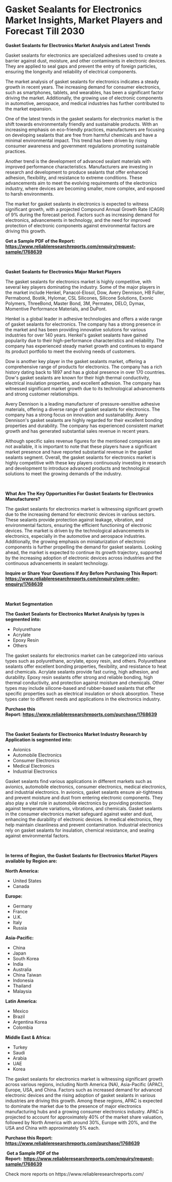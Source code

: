 <p><h1>Gasket Sealants for Electronics Market Insights, Market Players and Forecast Till 2030</h1></p><p><strong>Gasket Sealants for Electronics Market Analysis and Latest Trends</strong></p>
<p><p>Gasket sealants for electronics are specialized adhesives used to create a barrier against dust, moisture, and other contaminants in electronic devices. They are applied to seal gaps and prevent the entry of foreign particles, ensuring the longevity and reliability of electrical components.</p><p>The market analysis of gasket sealants for electronics indicates a steady growth in recent years. The increasing demand for consumer electronics, such as smartphones, tablets, and wearables, has been a significant factor driving the market. Additionally, the growing use of electronic components in automotive, aerospace, and medical industries has further contributed to the market expansion.</p><p>One of the latest trends in the gasket sealants for electronics market is the shift towards environmentally friendly and sustainable products. With an increasing emphasis on eco-friendly practices, manufacturers are focusing on developing sealants that are free from harmful chemicals and have a minimal environmental impact. This trend has been driven by rising consumer awareness and government regulations promoting sustainable practices.</p><p>Another trend is the development of advanced sealant materials with improved performance characteristics. Manufacturers are investing in research and development to produce sealants that offer enhanced adhesion, flexibility, and resistance to extreme conditions. These advancements aim to meet the evolving requirements of the electronics industry, where devices are becoming smaller, more complex, and exposed to harsh environments.</p><p>The market for gasket sealants in electronics is expected to witness significant growth, with a projected Compound Annual Growth Rate (CAGR) of 9% during the forecast period. Factors such as increasing demand for electronics, advancements in technology, and the need for improved protection of electronic components against environmental factors are driving this growth.</p></p>
<p><strong>Get a Sample PDF of the Report:&nbsp; <a href="https://www.reliableresearchreports.com/enquiry/request-sample/1768639">https://www.reliableresearchreports.com/enquiry/request-sample/1768639</a></strong></p>
<p>&nbsp;</p>
<p><strong>Gasket Sealants for Electronics Major Market Players</strong></p>
<p><p>The gasket sealants for electronics market is highly competitive, with several key players dominating the industry. Some of the major players in the market include Henkel, Panacol-Elosol, Dow, Avery Dennison, HB Fuller, Permabond, Bostik, Hylomar, CSL Silicones, Silicone Solutions, Exonic Polymers, ThreeBond, Master Bond, 3M, Permatex, DELO, Dymax, Momentive Performance Materials, and DuPont.</p><p>Henkel is a global leader in adhesive technologies and offers a wide range of gasket sealants for electronics. The company has a strong presence in the market and has been providing innovative solutions for various industries for over 140 years. Henkel's gasket sealants have gained popularity due to their high-performance characteristics and reliability. The company has experienced steady market growth and continues to expand its product portfolio to meet the evolving needs of customers.</p><p>Dow is another key player in the gasket sealants market, offering a comprehensive range of products for electronics. The company has a rich history dating back to 1897 and has a global presence in over 170 countries. Dow's gasket sealants are known for their high thermal conductivity, electrical insulation properties, and excellent adhesion. The company has witnessed significant market growth due to its technological advancements and strong customer relationships.</p><p>Avery Dennison is a leading manufacturer of pressure-sensitive adhesive materials, offering a diverse range of gasket sealants for electronics. The company has a strong focus on innovation and sustainability. Avery Dennison's gasket sealants are highly regarded for their excellent bonding properties and durability. The company has experienced consistent market growth and has generated substantial sales revenue in recent years.</p><p>Although specific sales revenue figures for the mentioned companies are not available, it is important to note that these players have a significant market presence and have reported substantial revenue in the gasket sealants segment. Overall, the gasket sealants for electronics market is highly competitive with these key players continuously investing in research and development to introduce advanced products and technological solutions to meet the growing demands of the industry.</p></p>
<p>&nbsp;</p>
<p><strong>What Are The Key Opportunities For Gasket Sealants for Electronics Manufacturers?</strong></p>
<p><p>The gasket sealants for electronics market is witnessing significant growth due to the increasing demand for electronic devices in various sectors. These sealants provide protection against leakage, vibration, and environmental factors, ensuring the efficient functioning of electronic devices. The market is driven by the technological advancements in electronics, especially in the automotive and aerospace industries. Additionally, the growing emphasis on miniaturization of electronic components is further propelling the demand for gasket sealants. Looking ahead, the market is expected to continue its growth trajectory, supported by the increasing adoption of electronic devices across industries and the continuous advancements in sealant technology.</p></p>
<p><strong>Inquire or Share Your Questions If Any Before Purchasing This Report: <a href="https://www.reliableresearchreports.com/enquiry/pre-order-enquiry/1768639">https://www.reliableresearchreports.com/enquiry/pre-order-enquiry/1768639</a></strong></p>
<p>&nbsp;</p>
<p><strong>Market Segmentation</strong></p>
<p><strong>The Gasket Sealants for Electronics Market Analysis by types is segmented into:</strong></p>
<p><ul><li>Polyurethane</li><li>Acrylate</li><li>Epoxy Resin</li><li>Others</li></ul></p>
<p><p>The gasket sealants for electronics market can be categorized into various types such as polyurethane, acrylate, epoxy resin, and others. Polyurethane sealants offer excellent bonding properties, flexibility, and resistance to heat and chemicals. Acrylate sealants provide fast curing, high adhesion, and durability. Epoxy resin sealants offer strong and reliable bonding, high thermal conductivity, and protection against moisture and chemicals. Other types may include silicone-based and rubber-based sealants that offer specific properties such as electrical insulation or shock absorption. These types cater to different needs and applications in the electronics industry.</p></p>
<p><strong>Purchase this Report:&nbsp;<a href="https://www.reliableresearchreports.com/purchase/1768639">https://www.reliableresearchreports.com/purchase/1768639</a></strong></p>
<p>&nbsp;</p>
<p><strong>The Gasket Sealants for Electronics Market Industry Research by Application is segmented into:</strong></p>
<p><ul><li>Avionics</li><li>Automobile Electronics</li><li>Consumer Electronics</li><li>Medical Electronics</li><li>Industrial Electronics</li></ul></p>
<p><p>Gasket sealants find various applications in different markets such as avionics, automobile electronics, consumer electronics, medical electronics, and industrial electronics. In avionics, gasket sealants ensure air-tightness and prevent moisture and dust from entering electronic components. They also play a vital role in automobile electronics by providing protection against temperature variations, vibrations, and chemicals. Gasket sealants in the consumer electronics market safeguard against water and dust, enhancing the durability of electronic devices. In medical electronics, they help maintain cleanliness and prevent contamination. Industrial electronics rely on gasket sealants for insulation, chemical resistance, and sealing against environmental factors.</p></p>
<p>&nbsp;</p>
<p><strong>In terms of Region, the Gasket Sealants for Electronics Market Players available by Region are:</strong></p>
<p>
    <p> <strong> North America: </strong>
        <ul>
            <li>United States</li>
            <li>Canada</li>
        </ul>
        </p> 
    <p> <strong> Europe: </strong>
        <ul>
            <li>Germany</li>
            <li>France</li>
            <li>U.K.</li>
            <li>Italy</li>
            <li>Russia</li>
        </ul>
        </p> 
    <p> <strong> Asia-Pacific: </strong>
        <ul>
            <li>China</li>
            <li>Japan</li>
            <li>South Korea</li>
            <li>India</li>
            <li>Australia</li>
            <li>China Taiwan</li>
            <li>Indonesia</li>
            <li>Thailand</li>
            <li>Malaysia</li>
        </ul>
        </p> 
    <p> <strong> Latin America: </strong>
        <ul>
            <li>Mexico</li>
            <li>Brazil</li>
            <li>Argentina Korea</li>
            <li>Colombia</li>
        </ul>
        </p> 
    <p> <strong> Middle East & Africa: </strong>
        <ul>
            <li>Turkey</li>
            <li>Saudi</li>
            <li>Arabia</li>
            <li>UAE</li>
            <li>Korea</li>
        </ul>
    </p>
    </p>
<p><p>The gasket sealants for electronics market is witnessing significant growth across various regions, including North America (NA), Asia-Pacific (APAC), Europe, USA, and China. Factors such as increased demand for advanced electronic devices and the rising adoption of gasket sealants in various industries are driving this growth. Among these regions, APAC is expected to dominate the market due to the presence of major electronics manufacturing hubs and a growing consumer electronics industry. APAC is projected to account for approximately 40% of the market share valuation, followed by North America with around 30%, Europe with 20%, and the USA and China with approximately 5% each.</p></p>
<p><strong>Purchase this Report: <a href="https://www.reliableresearchreports.com/purchase/1768639">https://www.reliableresearchreports.com/purchase/1768639</a></strong></p>
<p>&nbsp;<strong>Get a Sample PDF of the Report:&nbsp;&nbsp;<a href="https://www.reliableresearchreports.com/enquiry/request-sample/1768639">https://www.reliableresearchreports.com/enquiry/request-sample/1768639</a></strong></p>
<p><strong></strong></p>
<p>Check more reports on https://www.reliableresearchreports.com/</p>